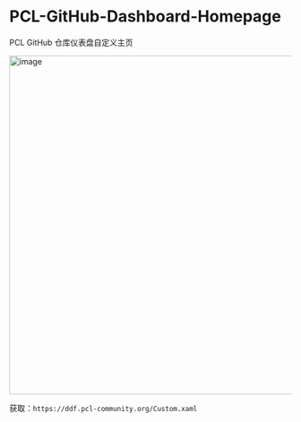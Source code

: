 # PCL-GitHub-Dashboard-Homepage
PCL GitHub 仓库仪表盘自定义主页

<img width="1006" height="605" alt="image" src="https://i0.hdslb.com/bfs/openplatform/ed9b5388d6197f51bcf068909c6a055b1da441ae.png" />

获取：`https://ddf.pcl-community.org/Custom.xaml`
